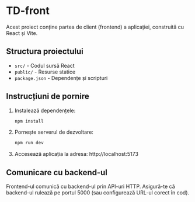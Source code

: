 # TD-front

Acest proiect conține partea de client (frontend) a aplicației, construită cu React și Vite.

## Structura proiectului

- `src/` - Codul sursă React
- `public/` - Resurse statice
- `package.json` - Dependențe și scripturi

## Instrucțiuni de pornire

1. Instalează dependențele:
   ```bash
   npm install
   ```

2. Pornește serverul de dezvoltare:
   ```bash
   npm run dev
   ```

3. Accesează aplicația la adresa: http://localhost:5173

## Comunicare cu backend-ul

Frontend-ul comunică cu backend-ul prin API-uri HTTP. Asigură-te că backend-ul rulează pe portul 5000 (sau configurează URL-ul corect în cod).
